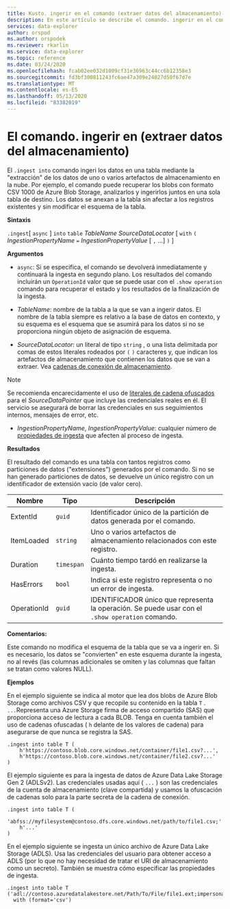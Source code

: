 ```yaml
---
title: Kusto. ingerir en el comando (extraer datos del almacenamiento)-Azure Explorador de datos
description: En este artículo se describe el comando. ingerir en el comando (extraer datos de almacenamiento) en Azure Explorador de datos.
services: data-explorer
author: orspod
ms.author: orspodek
ms.reviewer: rkarlin
ms.service: data-explorer
ms.topic: reference
ms.date: 03/24/2020
ms.openlocfilehash: fcab02ee032d1009cf31e36963c44cc6b12358e3
ms.sourcegitcommit: fd3bf300811243fc6ae47a309e24027d50f67d7e
ms.translationtype: MT
ms.contentlocale: es-ES
ms.lasthandoff: 05/13/2020
ms.locfileid: "83382019"
---
```

# <a name="the-ingest-into-command-pull-data-from-storage"></a>El comando. ingerir en (extraer datos del almacenamiento)

El `.ingest into` comando ingeri los datos en una tabla mediante la "extracción" de los datos de uno o varios artefactos de almacenamiento en la nube.
Por ejemplo, el comando puede recuperar los blobs con formato CSV 1000 de Azure Blob Storage, analizarlos y ingerirlos juntos en una sola tabla de destino.
Los datos se anexan a la tabla sin afectar a los registros existentes y sin modificar el esquema de la tabla.

**Sintaxis**

`.ingest`[ `async` ] `into` `table` *TableName* *SourceDataLocator* [ `with` `(` *IngestionPropertyName* `=` *IngestionPropertyValue* [ `,` ...] `)` ]

**Argumentos**

* `async`: Si se especifica, el comando se devolverá inmediatamente y continuará la ingesta en segundo plano. Los resultados del comando incluirán un `OperationId` valor que se puede usar con el `.show operation` comando para recuperar el estado y los resultados de la finalización de la ingesta.
  
* *TableName*: nombre de la tabla a la que se van a ingerir datos.
  El nombre de la tabla siempre es relativo a la base de datos en contexto, y su esquema es el esquema que se asumirá para los datos si no se proporciona ningún objeto de asignación de esquema.

* *SourceDataLocator*: un literal de tipo `string` , o una lista delimitada por comas de estos literales rodeados por `(` `)` caracteres y, que indican los artefactos de almacenamiento que contienen los datos que se van a extraer. Vea [cadenas de conexión de almacenamiento](../../api/connection-strings/storage.md).

> [!NOTE]
> Se recomienda encarecidamente el uso de [literales de cadena ofuscados](../../query/scalar-data-types/string.md#obfuscated-string-literals) para el *SourceDataPointer* que incluye las credenciales reales en él.
> El servicio se asegurará de borrar las credenciales en sus seguimientos internos, mensajes de error, etc.

* *IngestionPropertyName*, *IngestionPropertyValue*: cualquier número de [propiedades de ingesta](../../../ingestion-properties.md) que afecten al proceso de ingesta.

**Resultados**

El resultado del comando es una tabla con tantos registros como particiones de datos ("extensiones") generados por el comando.
Si no se han generado particiones de datos, se devuelve un único registro con un identificador de extensión vacío (de valor cero).

|Nombre       |Tipo      |Descripción                                                                |
|-----------|----------|---------------------------------------------------------------------------|
|ExtentId   |`guid`    |Identificador único de la partición de datos generada por el comando.|
|ItemLoaded |`string`  |Uno o varios artefactos de almacenamiento relacionados con este registro.             |
|Duration   |`timespan`|Cuánto tiempo tardó en realizarse la ingesta.                                     |
|HasErrors  |`bool`    |Indica si este registro representa o no un error de ingesta.                |
|OperationId|`guid`    |IDENTIFICADOR único que representa la operación. Se puede usar con el `.show operation` comando.|

**Comentarios:**

Este comando no modifica el esquema de la tabla que se va a ingerir en.
Si es necesario, los datos se "convierten" en este esquema durante la ingesta, no al revés (las columnas adicionales se omiten y las columnas que faltan se tratan como valores NULL).

**Ejemplos**

En el ejemplo siguiente se indica al motor que lea dos blobs de Azure Blob Storage como archivos CSV y que recopile su contenido en la tabla `T` . `...`Representa una Azure Storage firma de acceso compartido (SAS) que proporciona acceso de lectura a cada BLOB. Tenga en cuenta también el uso de cadenas ofuscadas ( `h` delante de los valores de cadena) para asegurarse de que nunca se registra la SAS.

```kusto
.ingest into table T (
    h'https://contoso.blob.core.windows.net/container/file1.csv?...',
    h'https://contoso.blob.core.windows.net/container/file2.csv?...'
)
```

El ejemplo siguiente es para la ingesta de datos de Azure Data Lake Storage Gen 2 (ADLSv2). Las credenciales usadas aquí ( `...` ) son las credenciales de la cuenta de almacenamiento (clave compartida) y usamos la ofuscación de cadenas solo para la parte secreta de la cadena de conexión.

```kusto
.ingest into table T (
  'abfss://myfilesystem@contoso.dfs.core.windows.net/path/to/file1.csv;'
    h'...'
)
```

En el ejemplo siguiente se ingesta un único archivo de Azure Data Lake Storage (ADLS).
Usa las credenciales del usuario para obtener acceso a ADLS (por lo que no hay necesidad de tratar el URI de almacenamiento como un secreto). También se muestra cómo especificar las propiedades de ingesta.

```kusto
.ingest into table T ('adl://contoso.azuredatalakestore.net/Path/To/File/file1.ext;impersonate')
  with (format='csv')
```

